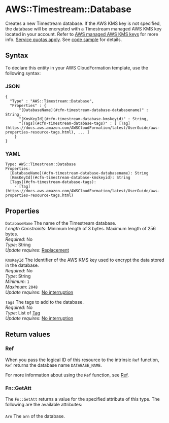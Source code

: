 # AWS::Timestream::Database<a name="aws-resource-timestream-database"></a>

Creates a new Timestream database\. If the AWS KMS key is not specified, the database will be encrypted with a Timestream managed AWS KMS key located in your account\. Refer to [AWS managed AWS KMS keys](https://docs.aws.amazon.com/kms/latest/developerguide/concepts.html#aws-managed-cmk) for more info\. [Service quotas apply](https://docs.aws.amazon.com/timestream/latest/developerguide/ts-limits.html)\. See [code sample](https://docs.aws.amazon.com/timestream/latest/developerguide/code-samples.create-db.html) for details\.

## Syntax<a name="aws-resource-timestream-database-syntax"></a>

To declare this entity in your AWS CloudFormation template, use the following syntax:

### JSON<a name="aws-resource-timestream-database-syntax.json"></a>

```
{
  "Type" : "AWS::Timestream::Database",
  "Properties" : {
      "[DatabaseName](#cfn-timestream-database-databasename)" : String,
      "[KmsKeyId](#cfn-timestream-database-kmskeyid)" : String,
      "[Tags](#cfn-timestream-database-tags)" : [ [Tag](https://docs.aws.amazon.com/AWSCloudFormation/latest/UserGuide/aws-properties-resource-tags.html), ... ]
    }
}
```

### YAML<a name="aws-resource-timestream-database-syntax.yaml"></a>

```
Type: AWS::Timestream::Database
Properties:
  [DatabaseName](#cfn-timestream-database-databasename): String
  [KmsKeyId](#cfn-timestream-database-kmskeyid): String
  [Tags](#cfn-timestream-database-tags):
    - [Tag](https://docs.aws.amazon.com/AWSCloudFormation/latest/UserGuide/aws-properties-resource-tags.html)
```

## Properties<a name="aws-resource-timestream-database-properties"></a>

`DatabaseName` <a name="cfn-timestream-database-databasename"></a>
The name of the Timestream database\.  
_Length Constraints_: Minimum length of 3 bytes\. Maximum length of 256 bytes\.  
_Required_: No  
_Type_: String  
_Update requires_: [Replacement](https://docs.aws.amazon.com/AWSCloudFormation/latest/UserGuide/using-cfn-updating-stacks-update-behaviors.html#update-replacement)

`KmsKeyId` <a name="cfn-timestream-database-kmskeyid"></a>
The identifier of the AWS KMS key used to encrypt the data stored in the database\.  
_Required_: No  
_Type_: String  
_Minimum_: `1`  
_Maximum_: `2048`  
_Update requires_: [No interruption](https://docs.aws.amazon.com/AWSCloudFormation/latest/UserGuide/using-cfn-updating-stacks-update-behaviors.html#update-no-interrupt)

`Tags` <a name="cfn-timestream-database-tags"></a>
The tags to add to the database\.  
_Required_: No  
_Type_: List of [Tag](https://docs.aws.amazon.com/AWSCloudFormation/latest/UserGuide/aws-properties-resource-tags.html)  
_Update requires_: [No interruption](https://docs.aws.amazon.com/AWSCloudFormation/latest/UserGuide/using-cfn-updating-stacks-update-behaviors.html#update-no-interrupt)

## Return values<a name="aws-resource-timestream-database-return-values"></a>

### Ref<a name="aws-resource-timestream-database-return-values-ref"></a>

When you pass the logical ID of this resource to the intrinsic `Ref` function, `Ref` returns the database name `DATABASE_NAME`\.

For more information about using the `Ref` function, see [Ref](https://docs.aws.amazon.com/AWSCloudFormation/latest/UserGuide/intrinsic-function-reference-ref.html)\.

### Fn::GetAtt<a name="aws-resource-timestream-database-return-values-fn--getatt"></a>

The `Fn::GetAtt` returns a value for the specified attribute of this type\. The following are the available attributes:

#### <a name="aws-resource-timestream-database-return-values-fn--getatt-fn--getatt"></a>

`Arn` <a name="Arn-fn::getatt"></a>
The `arn` of the database\.
